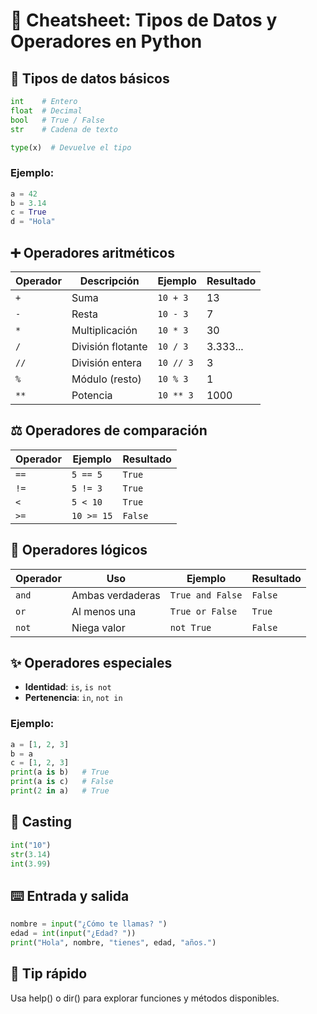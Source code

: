 # 📝 Cheatsheet: Tipos de Datos y Operadores en Python

## 🔢 Tipos de datos básicos
```python
int    # Entero
float  # Decimal
bool   # True / False
str    # Cadena de texto

type(x)  # Devuelve el tipo
```

### Ejemplo:
```python
a = 42
b = 3.14
c = True
d = "Hola"
```

## ➕ Operadores aritméticos
| Operador | Descripción         | Ejemplo    | Resultado |
|----------|---------------------|------------|-----------|
| `+`      | Suma                | `10 + 3`   | 13        |
| `-`      | Resta               | `10 - 3`   | 7         |
| `*`      | Multiplicación      | `10 * 3`   | 30        |
| `/`      | División flotante   | `10 / 3`   | 3.333...  |
| `//`     | División entera     | `10 // 3`  | 3         |
| `%`      | Módulo (resto)      | `10 % 3`   | 1         |
| `**`     | Potencia            | `10 ** 3`  | 1000      |

## ⚖️ Operadores de comparación
| Operador | Ejemplo       | Resultado |
|----------|---------------|-----------|
| `==`     | `5 == 5`      | `True`    |
| `!=`     | `5 != 3`      | `True`    |
| `<`      | `5 < 10`      | `True`    |
| `>=`     | `10 >= 15`    | `False`   |

## 🔗 Operadores lógicos
| Operador | Uso                  | Ejemplo            | Resultado |
|----------|----------------------|--------------------|-----------|
| `and`    | Ambas verdaderas     | `True and False`   | `False`   |
| `or`     | Al menos una         | `True or False`    | `True`    |
| `not`    | Niega valor          | `not True`         | `False`   |

## ✨ Operadores especiales
- **Identidad**: `is`, `is not`
- **Pertenencia**: `in`, `not in`

### Ejemplo:
```python
a = [1, 2, 3]
b = a
c = [1, 2, 3]
print(a is b)   # True
print(a is c)   # False
print(2 in a)   # True
```

## 🔄 Casting
```python
int("10")
str(3.14)
int(3.99)
```

## ⌨️ Entrada y salida
```python
nombre = input("¿Cómo te llamas? ")
edad = int(input("¿Edad? "))
print("Hola", nombre, "tienes", edad, "años.")
```

## 📌 Tip rápido
Usa help() o dir() para explorar funciones y métodos disponibles.
